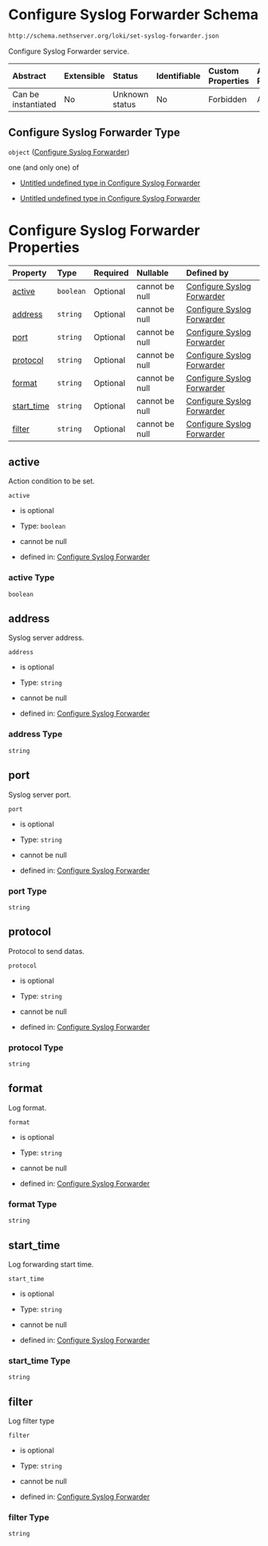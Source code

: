 # Configure Syslog Forwarder Schema

```txt
http://schema.nethserver.org/loki/set-syslog-forwarder.json
```

Configure Syslog Forwarder service.

| Abstract            | Extensible | Status         | Identifiable | Custom Properties | Additional Properties | Access Restrictions | Defined In                                                                         |
| :------------------ | :--------- | :------------- | :----------- | :---------------- | :-------------------- | :------------------ | :--------------------------------------------------------------------------------- |
| Can be instantiated | No         | Unknown status | No           | Forbidden         | Allowed               | none                | [set-syslog-forwarder.json](loki/set-syslog-forwarder.json "open original schema") |

## Configure Syslog Forwarder Type

`object` ([Configure Syslog Forwarder](set-syslog-forwarder.md))

one (and only one) of

* [Untitled undefined type in Configure Syslog Forwarder](set-syslog-forwarder-oneof-0.md "check type definition")

* [Untitled undefined type in Configure Syslog Forwarder](set-syslog-forwarder-oneof-1.md "check type definition")

# Configure Syslog Forwarder Properties

| Property                   | Type      | Required | Nullable       | Defined by                                                                                                                                                       |
| :------------------------- | :-------- | :------- | :------------- | :--------------------------------------------------------------------------------------------------------------------------------------------------------------- |
| [active](#active)          | `boolean` | Optional | cannot be null | [Configure Syslog Forwarder](set-syslog-forwarder-properties-active.md "http://schema.nethserver.org/loki/set-syslog-forwarder.json#/properties/active")         |
| [address](#address)        | `string`  | Optional | cannot be null | [Configure Syslog Forwarder](set-syslog-forwarder-properties-address.md "http://schema.nethserver.org/loki/set-syslog-forwarder.json#/properties/address")       |
| [port](#port)              | `string`  | Optional | cannot be null | [Configure Syslog Forwarder](set-syslog-forwarder-properties-port.md "http://schema.nethserver.org/loki/set-syslog-forwarder.json#/properties/port")             |
| [protocol](#protocol)      | `string`  | Optional | cannot be null | [Configure Syslog Forwarder](set-syslog-forwarder-properties-protocol.md "http://schema.nethserver.org/loki/set-syslog-forwarder.json#/properties/protocol")     |
| [format](#format)          | `string`  | Optional | cannot be null | [Configure Syslog Forwarder](set-syslog-forwarder-properties-format.md "http://schema.nethserver.org/loki/set-syslog-forwarder.json#/properties/format")         |
| [start\_time](#start_time) | `string`  | Optional | cannot be null | [Configure Syslog Forwarder](set-syslog-forwarder-properties-start_time.md "http://schema.nethserver.org/loki/set-syslog-forwarder.json#/properties/start_time") |
| [filter](#filter)          | `string`  | Optional | cannot be null | [Configure Syslog Forwarder](set-syslog-forwarder-properties-filter.md "http://schema.nethserver.org/loki/set-syslog-forwarder.json#/properties/filter")         |

## active

Action condition to be set.

`active`

* is optional

* Type: `boolean`

* cannot be null

* defined in: [Configure Syslog Forwarder](set-syslog-forwarder-properties-active.md "http://schema.nethserver.org/loki/set-syslog-forwarder.json#/properties/active")

### active Type

`boolean`

## address

Syslog server address.

`address`

* is optional

* Type: `string`

* cannot be null

* defined in: [Configure Syslog Forwarder](set-syslog-forwarder-properties-address.md "http://schema.nethserver.org/loki/set-syslog-forwarder.json#/properties/address")

### address Type

`string`

## port

Syslog server port.

`port`

* is optional

* Type: `string`

* cannot be null

* defined in: [Configure Syslog Forwarder](set-syslog-forwarder-properties-port.md "http://schema.nethserver.org/loki/set-syslog-forwarder.json#/properties/port")

### port Type

`string`

## protocol

Protocol to send datas.

`protocol`

* is optional

* Type: `string`

* cannot be null

* defined in: [Configure Syslog Forwarder](set-syslog-forwarder-properties-protocol.md "http://schema.nethserver.org/loki/set-syslog-forwarder.json#/properties/protocol")

### protocol Type

`string`

## format

Log format.

`format`

* is optional

* Type: `string`

* cannot be null

* defined in: [Configure Syslog Forwarder](set-syslog-forwarder-properties-format.md "http://schema.nethserver.org/loki/set-syslog-forwarder.json#/properties/format")

### format Type

`string`

## start\_time

Log forwarding start time.

`start_time`

* is optional

* Type: `string`

* cannot be null

* defined in: [Configure Syslog Forwarder](set-syslog-forwarder-properties-start_time.md "http://schema.nethserver.org/loki/set-syslog-forwarder.json#/properties/start_time")

### start\_time Type

`string`

## filter

Log filter type

`filter`

* is optional

* Type: `string`

* cannot be null

* defined in: [Configure Syslog Forwarder](set-syslog-forwarder-properties-filter.md "http://schema.nethserver.org/loki/set-syslog-forwarder.json#/properties/filter")

### filter Type

`string`
